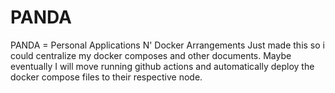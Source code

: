 # PANDA
PANDA = Personal Applications N' Docker Arrangements
Just made this so i could centralize my docker composes and other documents. Maybe eventually I will move running github actions and automatically deploy the docker compose files to their respective node.
